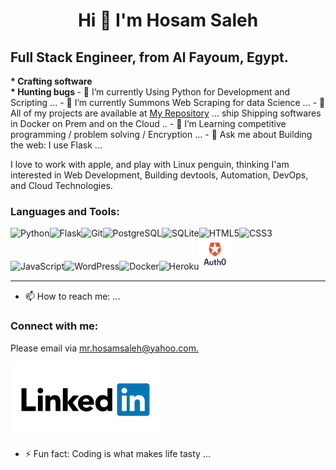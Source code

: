 ### <h1><center>Hi 👋 I'm Hosam Saleh</center></h1>

<h2>Full Stack Engineer, from Al Fayoum, Egypt.</h2>
<strong>
* Crafting software<br>
* Hunting bugs
</strong>
- 🔭 I’m currently Using Python for Development and Scripting ...
- 🌱 I’m currently Summons Web Scraping for data Science ...
- 👯 All of my projects are available at <a href="https://github.com/HosamSaleh1?tab=repositories" alt="My Repos">My Repository</a> ...
ship Shipping softwares in Docker on Prem and on the Cloud ..
- 🤔 I’m Learning competitive programming / problem solving / Encryption ...
- 💬 Ask me about Building the web: I use Flask ...

I love to work with apple, and play with Linux penguin, thinking I'am interested in Web Development, Building devtools, Automation, DevOps, and Cloud Technologies.

<a herf="Connect With Me:"><h3>Languages and Tools:</h3></a>
<img src="https://raw.githubusercontent.com/gilbarbara/logos/804dc257b59e144eaca5bc6ffd16949752c6f789/logos/python.svg" alt="Python" height=50px width=50px><img src="https://raw.githubusercontent.com/gilbarbara/logos/804dc257b59e144eaca5bc6ffd16949752c6f789/logos/flask.svg" alt="Flask" height=50px width=50px><img src="https://raw.githubusercontent.com/gilbarbara/logos/804dc257b59e144eaca5bc6ffd16949752c6f789/logos/git-icon.svg" alt="Git" height=50px width=50px><img src="https://raw.githubusercontent.com/gilbarbara/logos/804dc257b59e144eaca5bc6ffd16949752c6f789/logos/postgresql.svg" alt="PostgreSQL" height=50px width=50px><img src="https://raw.githubusercontent.com/gilbarbara/logos/804dc257b59e144eaca5bc6ffd16949752c6f789/logos/sqlite.svg" alt="SQLite" height=70px width=70px><img src="https://camo.githubusercontent.com/fc95eafc6c5b19707ce26c010800750476f353c7c1dce2e0f9fc9121dfc497af/68747470733a2f2f64657669636f6e732e6769746875622e696f2f64657669636f6e2f64657669636f6e2e6769742f69636f6e732f68746d6c352f68746d6c352d6f726967696e616c2d776f72646d61726b2e737667" alt="HTML5" height=50px width=50px><img src="https://camo.githubusercontent.com/0fdb47c9ab542d2caba4262b920398c4d78e294bac37019aba5788236fe8c192/68747470733a2f2f64657669636f6e732e6769746875622e696f2f64657669636f6e2f64657669636f6e2e6769742f69636f6e732f637373332f637373332d6f726967696e616c2d776f72646d61726b2e737667" alt="CSS3" height=50px width=50px><img src="https://raw.githubusercontent.com/gilbarbara/logos/804dc257b59e144eaca5bc6ffd16949752c6f789/logos/javascript.svg" alt="JavaScript" height=40px width=40px><img src="https://raw.githubusercontent.com/gilbarbara/logos/804dc257b59e144eaca5bc6ffd16949752c6f789/logos/wordpress.svg" alt="WordPress" height=100px width=100px><img src="https://raw.githubusercontent.com/gilbarbara/logos/804dc257b59e144eaca5bc6ffd16949752c6f789/logos/docker-icon.svg" alt="Docker" height=70px width=70px><img src="https://raw.githubusercontent.com/gilbarbara/logos/804dc257b59e144eaca5bc6ffd16949752c6f789/logos/heroku.svg" alt="Heroku" height=100px width=100px><img src="img/auth0.png" alt="Auth0" height=50px width=50px>

<hr style="height:2px;border-width:0;color:gray;background-color:gray">

- 📫 How to reach me: ...
<h3>Connect with me:</h3>
Please email via <a href="mailto:mr.hosamsaleh@yahoo.com" alt="Hosam Saleh @ Yahoo.Com">mr.hosamsaleh@yahoo.com.</a><br>

<a href="https://www.linkedin.com/in/hosamsaleh/"><img src="img/linkedin.svg" alt="LinkedIn"></a>

- ⚡ Fun fact: Coding is what makes life tasty ...

